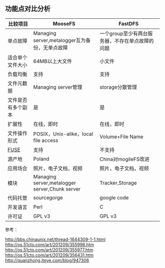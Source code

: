 ## 功能点对比分析   
  
|比较项目|MooseFS  | FastDFS|
|----|------------- | -------------|
|单点故障 |  Managing server,metalogger互为备份，无单点故障 | 一个group至少有两台服务器，不存在单点故障的问题 |
|适合单个文件大小 | 64MB以上大文件 | 小文件 | 
|负载均衡 | 支持 | 支持 |
|文件元数据 | Managing server管理 | storage分散管理 |
|文件是否有多个副本 | 是 | 是 |
|扩展性 | 在线，即时 | 在线，即时 |
|文件操作形式 | POSIX，Unix-alike，local file access | Volume+File Name |
|[FUSE](http://zh.wikipedia.org/wiki/FUSE)  | 支持 | 不支持 |
|源产地 | Poland | China对mogileFS改进 |
|应用场合 | 照片，电子文档，视频 | 照片，电子文档，视频 |  
|模块 | Managing server,metalogger server,Chunk server | Tracker,Storage| 
|代码托管 | sourcegorge | google code|
|开发语言 | Perl |C |
|许可证|  GPL v3 | GPL v3 |

参考：

http://bbs.chinaunix.net/thread-1644309-1-1.html  
http://os.51cto.com/art/201209/355996.htm  
http://os.51cto.com/art/201209/355977.htm  
http://os.51cto.com/art/201209/356431.htm  
http://quanzhong.iteye.com/blog/947306  